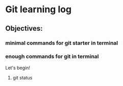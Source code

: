 # Git learning log

## Objectives:

### minimal commands for git starter in terminal

### enough commands for git in terminal

Let's begin!

1. git status

